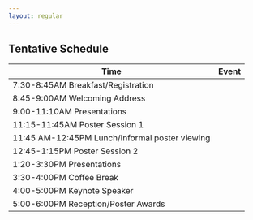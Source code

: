 ```yaml
---
layout: regular
---
```


Tentative Schedule
---


| Time | Event |
|------|-------|
| 7:30-8:45AM  Breakfast/Registration | 
| 8:45-9:00AM   Welcoming Address |
| 9:00-11:10AM  Presentations |
| 11:15-11:45AM Poster Session 1 |
| 11:45 AM-12:45PM  Lunch/Informal poster viewing |
| 12:45-1:15PM  Poster Session 2 |
| 1:20-3:30PM  Presentations |
| 3:30-4:00PM  Coffee Break |
| 4:00-5:00PM  Keynote Speaker |
| 5:00-6:00PM  Reception/Poster Awards |



